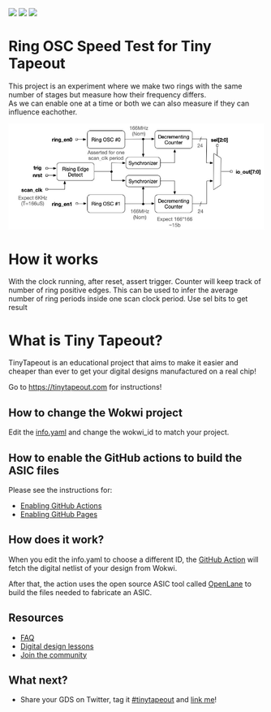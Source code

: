 ![](../../workflows/gds/badge.svg) ![](../../workflows/docs/badge.svg) ![](../../workflows/test/badge.svg)

# Ring OSC Speed Test for Tiny Tapeout

This project is an experiment where we make two rings with the same number of stages but measure how their frequency differs.  
As we can enable one at a time or both we can also measure if they can influence eachother. 

![Ring OSC Speed Test Block Diagram](https://github.com/ericsmi/tt02-verilog-ring-osc-demo/blob/main/pic/tt_speed_test.jpg?raw=true)

# How it works

With the clock running, after reset, assert trigger.  Counter will keep track of number of ring positive edges. This can be used to infer the average number of ring periods inside one scan clock period.  Use sel bits to get result

# What is Tiny Tapeout?

TinyTapeout is an educational project that aims to make it easier and cheaper than ever to get your digital designs manufactured on a real chip!

Go to https://tinytapeout.com for instructions!

## How to change the Wokwi project

Edit the [info.yaml](info.yaml) and change the wokwi_id to match your project.

## How to enable the GitHub actions to build the ASIC files

Please see the instructions for:

* [Enabling GitHub Actions](https://tinytapeout.com/faq/#when-i-commit-my-change-the-gds-action-isnt-running)
* [Enabling GitHub Pages](https://tinytapeout.com/faq/#my-github-action-is-failing-on-the-pages-part)

## How does it work?

When you edit the info.yaml to choose a different ID, the [GitHub Action](.github/workflows/gds.yaml) will fetch the digital netlist of your design from Wokwi.

After that, the action uses the open source ASIC tool called [OpenLane](https://www.zerotoasiccourse.com/terminology/openlane/) to build the files needed to fabricate an ASIC.

## Resources

* [FAQ](https://tinytapeout.com/faq/)
* [Digital design lessons](https://tinytapeout.com/digital_design/)
* [Join the community](https://discord.gg/rPK2nSjxy8)

## What next?

* Share your GDS on Twitter, tag it [#tinytapeout](https://twitter.com/hashtag/tinytapeout?src=hashtag_click) and [link me](https://twitter.com/matthewvenn)!
